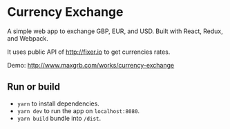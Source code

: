 # Currency Exchange

A simple web app to exchange GBP, EUR, and USD. Built with React, Redux, and Webpack.

It uses public API of http://fixer.io to get currencies rates.

Demo: http://www.maxgrb.com/works/currency-exchange

## Run or build

* `yarn` to install dependencies.
* `yarn dev` to run the app on `localhost:8080`.
* `yarn build` bundle into `/dist`.
